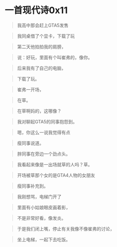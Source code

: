 # 一首现代诗0x11

>我高中那会赶上GTA5发售

>我同桌借了个显卡，下载了玩

>第二天他拍拍我的肩膀，

>说：好玩，里面有个叫崔弗的，像你。

>后来我有了自己的电脑，

>下载了玩。

>崔弗一开场，

>在草。

>在草啊妈的，这哪像？

>我对聊起GTA5的同事抱怨到。

>嗯，你这么一说我觉得有点

>瘦同事说道。

>胖同事在旁边一个劲点头。

>我看起来像是一出场就草的人吗？草。

>开场被草那个女的是GTA4人物的女朋友

>瘦同事补充到。

>我刚想骂，电梯门开了

>里面有小姑娘眼皮画着影，

>不是非常好看，像发炎。

>于是我们闭上嘴，停止有关我像不像崔弗的讨论，

>坐上电梯，一起下去吃饭。
